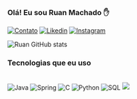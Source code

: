 ### Olá! Eu sou Ruan Machado ✋

[![Contato](https://img.shields.io/badge/Microsoft_Outlook-0078D4?style=for-the-badge&logo=microsoft-outlook&logoColor=white)](ruanmsenra@outlook.com)
[![Likedin](https://img.shields.io/badge/LinkedIn-0077B5?style=for-the-badge&logo=linkedin&logoColor=white)](https://www.linkedin.com/in/ruan-machado-35340a28a/)
[![Instagram](https://img.shields.io/badge/Instagram-E4405F?style=for-the-badge&logo=instagram&logoColor=white)](https://www.instagram.com/ruansenra7/)

![Ruan GitHub stats](https://github-readme-stats.vercel.app/api?username=ruanmachado&show_icons=true&theme=radical)

### Tecnologias que eu uso

<div styLe="display: inline_block"><br/>
<img aLign="center" aLt="Java" src="https://img.shields.io/badge/Java-ED8B00?style=for-the-badge&logo=openjdk&logoColor=white" />
<img aLign="center" aLt="Spring" src="https://img.shields.io/badge/Spring-6DB33F?style=for-the-badge&logo=spring&logoColor=white" />
<img aLign="center" aLt="C" src="https://img.shields.io/badge/C-00599C?style=for-the-badge&logo=c&logoColor=white" />
<img aLign="center" aLt="Python" src="https://img.shields.io/badge/Python-14354C?style=for-the-badge&logo=python&logoColor=white" />
<img aLign="center" aLt="SQL" src="https://img.shields.io/badge/SQLite-07405E?style=for-the-badge&logo=sqlite&logoColor=white" />
<img src="https://cdn.jsdelivr.net/gh/devicons/devicon@latest/icons/csharp/csharp-original.svg" />

  
</div>


